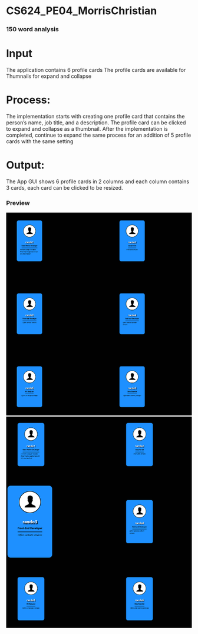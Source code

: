 # CS624_PE04_MorrisChristian

### 150 word analysis
# Input
The application contains 6 profile cards The profile cards are available for Thumnails for expand and collapse

# Process:
The implementation starts with creating one profile card that contains the person’s name, job title, and a description. The profile card can be clicked to expand and collapse as a thumbnail. After the implementation is completed, continue to expand the same process for an addition of 5 profile cards with the same setting

# Output:
The App GUI shows 6 profile cards in 2 columns and each column contains 3 cards, each card can be clicked to be resized.

### Preview
![My Preview](beforeClick.png)
![My Preview](afterClick.png)
